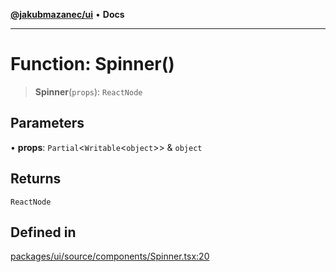 [**@jakubmazanec/ui**](../README.md) • **Docs**

---

# Function: Spinner()

> **Spinner**(`props`): `ReactNode`

## Parameters

• **props**: `Partial`\<`Writable`\<`object`\>\> & `object`

## Returns

`ReactNode`

## Defined in

[packages/ui/source/components/Spinner.tsx:20](https://github.com/jakubmazanec/tools/blob/6ed2cc9bf798455a62cfc34def34fef748169fa2/packages/ui/source/components/Spinner.tsx#L20)
